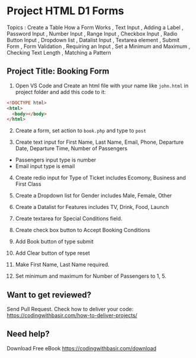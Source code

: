 # Project HTML D1 Forms

Topics : Create a Table
How a Form Works
, Text Input
, Adding a Label
, Password Input
, Number Input
, Range Input
, Checkbox Input
, Radio Button Input
, Dropdown list
, Datalist Input
, Textarea element
, Submit Form
, Form Validation
, Requiring an Input
, Set a Minimum and Maximum
, Checking Text Length
, Matching a Pattern

## Project Title: Booking Form

1. Open VS Code and Create an html file with your name like `john.html` in project folder and add this code to it:

```html
<!DOCTYPE html>
<html>
  <body></body>
</html>
```

2. Create a form, set action to `book.php` and type to `post`

3. Create text input for First Name, Last Name, Email, Phone, Departure Date, Departure Time, Number of Passengers

- Passengers input type is number
- Email input type is email

4. Create redio input for Type of Ticket includes Ecomony, Business and First Class

5. Create a Dropdown list for Gender includes Male, Female, Other

6. Create a Datalist for Features includes TV, Drink, Food, Launch

7. Create textarea for Special Conditions field.

8. Create check box button to Accept Booking Conditions

9. Add Book button of type submit

10. Add Clear button of type reset

11. Make First Name, Last Name required.

12. Set minimum and maximum for Number of Passengers to 1, 5.

## Want to get reviewed?

Send Pull Request. Check how to deliver your code: https://codingwithbasir.com/how-to-deliver-projects/

## Need help?

Download Free eBook https://codingwithbasir.com/download
